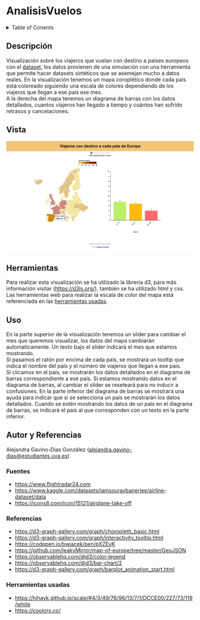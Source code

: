 # AnalisisVuelos
<details><summary>Table of Conents</summary>

1. [Descripción](https://gitlab.inf.uva.es/desi_23-24/analisisvuelos/-/tree/main#descripci%C3%B3n)
2. [Vista](https://gitlab.inf.uva.es/desi_23-24/analisisvuelos/-/tree/main#vista)
3. [Herramientas](https://gitlab.inf.uva.es/desi_23-24/analisisvuelos/-/tree/main#herramientas)
4. [Uso](https://gitlab.inf.uva.es/desi_23-24/analisisvuelos/-/tree/main#uso)
5. [Autor y Referencias](https://gitlab.inf.uva.es/desi_23-24/analisisvuelos/-/tree/main#autor-y-referencias)
</details>

## Descripción
Visualización sobre los viajeros que vuelan con destino a paises europeos con el [dataset](https://www.kaggle.com/datasets/iamsouravbanerjee/airline-dataset/data), los datos provienen de una simulación con una herramienta que permite hacer datasets sintéticos que se asemejan mucho a datos reales.
En la visualización tenemos un mapa coroplético donde cada país está coloreado siguiendo una escala de colores dependiendo de los viajeros que llegan a ese país ese mes.
<br>
A la derecha del mapa tenemos un diagrama de barras con los datos detallados, cuantos viajeros han llegado a tiempo y cuántos han sufrido retrasos y cancelaciones.


## Vista
![Captura visualización datos España en enero](captura-visualizacion.jpg)

## Herramientas
Para realizar esta visualización se ha utilizado la librería d3, para más información visitar (https://d3js.org/), también se ha utilizado html y css.
Las herramientas web para realizar la escala de color del mapa está referenciada en las [herramientas usadas](https://gitlab.inf.uva.es/desi_23-24/analisisvuelos/-/edit/main/README.md?ref_type=heads#herramientas-usadas).


## Uso
En la parte superior de la visualización tenemos un slider para cambiar el mes que queremos visualizar, los datos del mapa cambiarán automaticamente.
Un texto bajo el slider indicará el mes que estamos mostrando.
<br>
Si pasamos el ratón por encima de cada país, se mostrará un tooltip que indica el nombre del país y el número de viajeros que llegan a ese pais.
<br>
Si clicamos en el país, se mostrarán los datos detallados en el diagrama de barras correspondiente a ese país.
Si estamos mostrando datos en el diagrama de barras, al cambiar el slider se reseteará para no inducir a confusiones.
En la parte inferior del diagrama de barras se mostrará una ayuda para indicar que si se selecciona un país se mostrarán los datos detallados.
Cuando se estén mostrando los datos de un país en el diagrama de barras, se indicará el país al que corresponden con un texto en la parte inferior.



## Autor y Referencias
Alejandra Gavino-Dias González (alejandra.gavino-dias@estudiantes.uva.es)

### Fuentes
- https://www.flightradar24.com
- https://www.kaggle.com/datasets/iamsouravbanerjee/airline-dataset/data
- https://icons8.com/icon/15121/airplane-take-off

### Referencias
- https://d3-graph-gallery.com/graph/choropleth_basic.html
- https://d3-graph-gallery.com/graph/interactivity_tooltip.html
- https://codepen.io/bwiacek/pen/pXZEvK
- https://github.com/leakyMirror/map-of-europe/tree/master/GeoJSON
- https://observablehq.com/@d3/color-legend
- https://observablehq.com/@d3/bar-chart/2
- https://d3-graph-gallery.com/graph/barplot_animation_start.html


### Herramientas usadas
- https://hihayk.github.io/scale/#4/3/49/76/96/13/7/1/DCCE00/227/73/119/white
- https://coolors.co/

